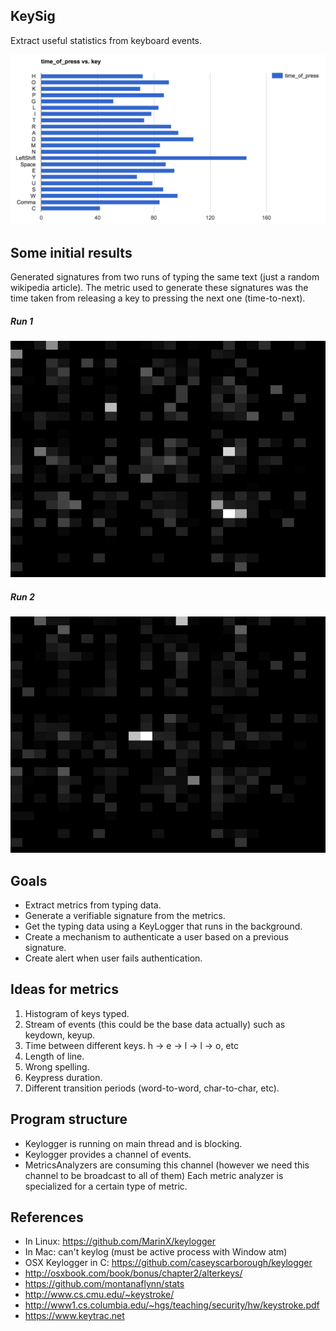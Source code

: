 KeySig
---

Extract useful statistics from keyboard events.

![Single Tile](docs/TimeOfPressReport.png)

Some initial results
---

Generated signatures from two runs of typing the same text (just a random wikipedia article). The metric used to generate these signatures was the time taken from releasing a key to pressing the next one (time-to-next).

##### Run 1
![Run 1](docs/run1.jpeg)

##### Run 2
![Run 2](docs/run2.jpeg)

Goals
---

* Extract metrics from typing data.
* Generate a verifiable signature from the metrics.
* Get the typing data using a KeyLogger that runs in the background.
* Create a mechanism to authenticate a user based on a previous signature.
* Create alert when user fails authentication.

Ideas for metrics
---

1. Histogram of keys typed.
2. Stream of events (this could be the base data actually) such as keydown, keyup.
3. Time between different keys. h -> e -> l -> l -> o, etc
4. Length of line.
5. Wrong spelling.
6. Keypress duration.
7. Different transition periods (word-to-word, char-to-char, etc).

Program structure
---

* Keylogger is running on main thread and is blocking.
* Keylogger provides a channel of events.
* MetricsAnalyzers are consuming this channel (however we need this channel to be broadcast to all of them)
Each metric analyzer is specialized for a certain type of metric.

References
---

* In Linux: https://github.com/MarinX/keylogger
* In Mac: can't keylog (must be active process with Window atm)
* OSX Keylogger in C: https://github.com/caseyscarborough/keylogger
* http://osxbook.com/book/bonus/chapter2/alterkeys/
* https://github.com/montanaflynn/stats
* http://www.cs.cmu.edu/~keystroke/
* http://www1.cs.columbia.edu/~hgs/teaching/security/hw/keystroke.pdf
* https://www.keytrac.net
